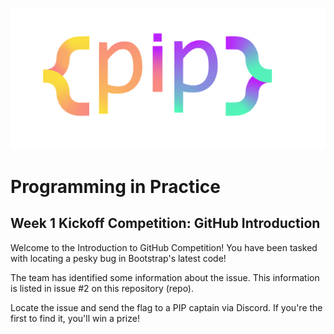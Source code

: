 ![PIP Logo](/piplogo.png)

# Programming in Practice
## Week 1 Kickoff Competition: GitHub Introduction

Welcome to the Introduction to GitHub Competition! You have been tasked with locating a pesky bug in Bootstrap's latest code!

The team has identified some information about the issue. This information is listed in issue #2 on this repository (repo).

Locate the issue and send the flag to a PIP captain via Discord. If you're the first to find it, you'll win a prize!
